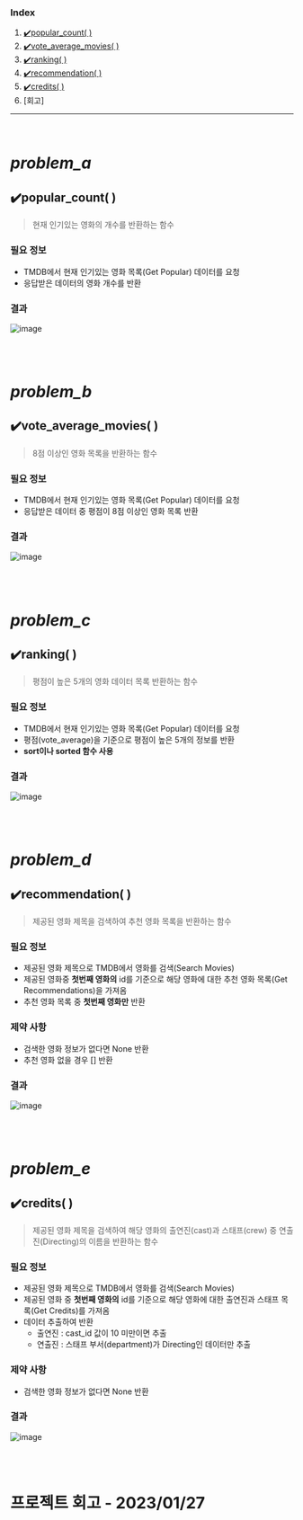 ### Index
1. [✔️popular_count( )](https://github.com/Maker-H/Project_SSAFY_Movie/tree/master/02_pjt#popular_count-)
2. [✔️vote_average_movies( )](https://github.com/Maker-H/Project_SSAFY_Movie/tree/master/02_pjt#vote_average_movies-)
3. [✔️ranking( )](https://github.com/Maker-H/Project_SSAFY_Movie/tree/master/02_pjt#ranking-)
4. [✔️recommendation( )](https://github.com/Maker-H/Project_SSAFY_Movie/tree/master/02_pjt#recommendation-)
5. [✔️credits( )](https://github.com/Maker-H/Project_SSAFY_Movie/tree/master/02_pjt#credits-)
6. [회고]



---

<br>

# *problem_a*

## ✔️popular_count( )
> 현재 인기있는 영화의 개수를 반환하는 함수

### 필요 정보
- TMDB에서 현재 인기있는 영화 목록(Get Popular) 데이터를 요청
- 응답받은 데이터의 영화 개수를 반환

### 결과
![image](https://user-images.githubusercontent.com/83294376/214997396-416154d4-ec26-4cb4-8b33-07f8b68c39b8.png)

<br>
<br>

# *problem_b*

## ✔️vote_average_movies( )
> 8점 이상인 영화 목록을 반환하는 함수

### 필요 정보
- TMDB에서 현재 인기있는 영화 목록(Get Popular) 데이터를 요청
- 응답받은 데이터 중 평점이 8점 이상인 영화 목록 반환

### 결과
![image](https://user-images.githubusercontent.com/83294376/214998185-a2910f4f-efdc-41b3-86ce-afab9a4b597e.png)


<br>
<br>

# *problem_c*

## ✔️ranking( )
> 평점이 높은 5개의 영화 데이터 목록 반환하는 함수

### 필요 정보
- TMDB에서 현재 인기있는 영화 목록(Get Popular) 데이터를 요청
- 평점(vote_average)을 기준으로 평점이 높은 5개의 정보를 반환
- **sort이나 sorted 함수 사용**

### 결과
![image](https://user-images.githubusercontent.com/83294376/214999585-cb60f340-5b80-4cfa-8468-814b06f3d2e7.png)

<br>
<br>

# *problem_d*

## ✔️recommendation( )
> 제공된 영화 제목을 검색하여 추천 영화 목록을 반환하는 함수

### 필요 정보
- 제공된 영화 제목으로 TMDB에서 영화를 검색(Search Movies)
- 제공된 영화중 **첫번째 영화의** id를 기준으로 해당 영화에 대한 추천 영화 목록(Get Recommendations)을 가져옴  
- 추천 영화 목록 중 **첫번째 영화만** 반환

### 제약 사항
- 검색한 영화 정보가 없다면 None 반환
- 추천 영화 없을 경우 [] 반환

### 결과
![image](https://user-images.githubusercontent.com/83294376/215000855-7a9f23d3-fc87-43bd-a1fb-dd7b76d8fa2e.png)


<br>
<br>

# *problem_e*

## ✔️credits( )
> 제공된 영화 제목을 검색하여 해당 영화의 출연진(cast)과 스태프(crew) 중 연출진(Directing)의 이름을 반환하는 함수

### 필요 정보
- 제공된 영화 제목으로 TMDB에서 영화를 검색(Search Movies)
- 제공된 영화 중 **첫번째 영화의** id를 기준으로 해당 영화에 대한 출연진과 스태프 목록(Get Credits)를 가져옴  
- 데이터 추출하여 반환
  - 출연진 : cast_id 값이 10 미만이면 추출
  - 연출진 : 스태프 부서(department)가 Directing인 데이터만 추출

### 제약 사항
- 검색한 영화 정보가 없다면 None 반환

### 결과
![image](https://user-images.githubusercontent.com/83294376/215011719-3654a1c0-b43c-41f6-a272-6d462c3380c3.png)

<br>
<br>

# 프로젝트 회고 - 2023/01/27